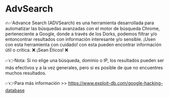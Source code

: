 # AdvSearch


🔥✅Advance Search (ADVSearch) es una herramienta desarrollada para automatizar las búsquedas avanzadas con el motor de búsqueda Chrome, perteneciente a Google, donde a través de los Dorks, podemos filtrar y/o entoncontrar resultados con información interesante y/o sensible. ¡Usen con esta herramienta con cuidado! con esta pueden encontrar información útil o crítica. ❌ ¡Sean Éticos! ❌

✅👉Nota: Si no elige una búsqueda, dominio o IP, los resultados pueden ser más efectivos y a la vez generales, pero si es posible de que no encuentres muchos resultados.

✅👉Para más información >> https://www.exploit-db.com/google-hacking-database
